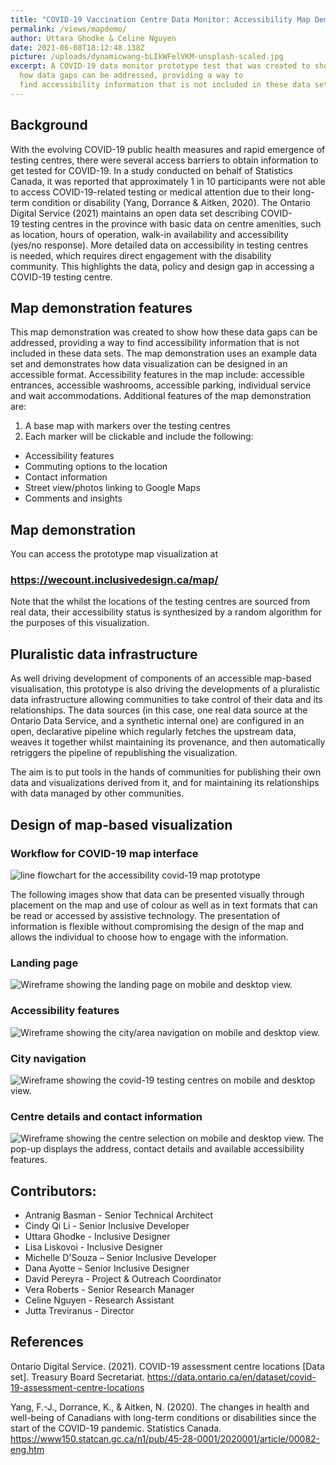 ```yaml
---
title: "COVID-19 Vaccination Centre Data Monitor: Accessibility Map Demonstration"
permalink: /views/mapdemo/
author: Uttara Ghodke & Celine Nguyen
date: 2021-06-08T18:12:48.138Z
picture: /uploads/dynamicwang-bLIkWFelVKM-unsplash-scaled.jpg
excerpt: A COVID-19 data monitor prototype test that was created to show
  how data gaps can be addressed, providing a way to
  find accessibility information that is not included in these data sets.
---
```

## Background 

With the evolving COVID-19 public health measures and rapid emergence of testing centres, there were several access barriers to obtain information to get tested for COVID-19. In a study conducted on behalf of Statistics Canada, it was reported that approximately 1 in 10 participants were not able to access COVID-19-related testing or medical attention due to their long-term condition or disability (Yang, Dorrance & Aitken, 2020). The Ontario Digital Service (2021) maintains an open data set describing COVID-19 testing centres in the province​ with basic data on centre amenities, such as location, hours of operation, walk-in availability and accessibility (yes/no response). More detailed data on accessibility in testing centres is needed, which requires direct engagement with the disability community. This highlights the data, policy and design gap in accessing a COVID-19 testing centre.  

## Map demonstration features

This map demonstration was created to show how these data gaps can be addressed, providing a way to find accessibility information that is not included in these data sets. The map demonstration uses an example data set and demonstrates how data visualization can be designed in an accessible format. Accessibility features in the map include: accessible entrances, accessible washrooms, accessible parking, individual service and wait accommodations. Additional features of the map demonstration are:

1. A base map with markers over the testing centres 
2. Each marker will be clickable and include the following: 

* Accessibility features
* Commuting options to the location
* Contact information
* Street view/photos linking to Google Maps
* Comments and insights

## Map demonstration
You can access the prototype map visualization at 
### <https://wecount.inclusivedesign.ca/map/>

Note that the whilst the locations of the testing centres are sourced from real data, their accessibility status is synthesized by a random algorithm for the purposes of this visualization.

## Pluralistic data infrastructure

As well driving development of components of an accessible map-based visualisation, this prototype is also driving the developments of a pluralistic data infrastructure allowing communities to take control of their data and its relationships. The data sources (in this case, one real data source at the Ontario Data Service, and a synthetic internal one) are configured in an open, declarative pipeline which regularly fetches the upstream data, weaves it together whilst maintaining its provenance, and then automatically retriggers the pipeline of republishing the visualization.

The aim is to put tools in the hands of communities for publishing their own data and visualizations derived from it, and for maintaining its relationships with data managed by other communities.

## Design of map-based visualization

### Workflow for COVID-19 map interface

![line flowchart for the accessibility covid-19 map prototype](/uploads/data-monitor-prototyping-flow-chart-01.jpg "Workflow for COVID-19 Map interface")

The following images show that data can be presented visually through placement on the map and use of colour as well as in text formats that can be read or accessed by assistive technology. The presentation of information is flexible without compromising the design of the map and allows the individual to choose how to engage with the information.

### Landing page

![Wireframe showing the landing page on mobile and desktop view. ](/uploads/covid-19-data-monitor-01.jpg "Landing Page ")

### Accessibility features

![Wireframe showing the city/area navigation on mobile and desktop view. ](/uploads/covid-19-data-monitor-02.jpg "Accessibility Features")

### City navigation

![Wireframe showing the covid-19 testing centres on mobile and desktop view. ](/uploads/covid-19-data-monitor-03.jpg "City Navigation")

### Centre details and contact information

![Wireframe showing the centre selection on mobile and desktop view. The pop-up displays the address, contact details and available accessibility features.](/uploads/covid-19-data-monitor-04.jpg "Centre Details and Contact Information")

## Contributors: 

* Antranig Basman - Senior Technical Architect​ 
* Cindy Qi Li - Senior Inclusive Developer​  
* Uttara Ghodke - Inclusive Designer​ 
* Lisa Liskovoi - Inclusive Designer​ 
* Michelle D'Souza – Senior Inclusive Developer 
* Dana Ayotte – Senior Inclusive Designer 
* David Pereyra - Project & Outreach Coordinator​ 
* Vera Roberts - Senior Research Manager​ 
* Celine Nguyen - Research Assistant 
* Jutta Treviranus - Director​ 

## References

Ontario Digital Service. (2021). COVID-19 assessment centre locations \[Data set]. Treasury Board Secretariat. <https://data.ontario.ca/en/dataset/covid-19-assessment-centre-locations>

Yang, F.-J., Dorrance, K., & Aitken, N. (2020). The changes in health and well-being of Canadians with long-term conditions or disabilities since the start of the COVID-19 pandemic. Statistics Canada. <https://www150.statcan.gc.ca/n1/pub/45-28-0001/2020001/article/00082-eng.htm>
